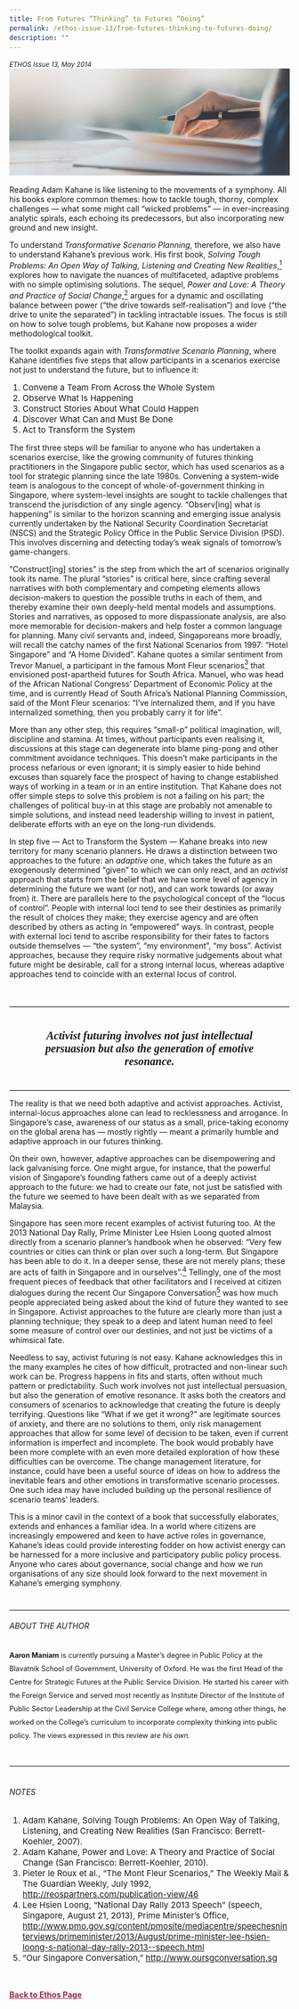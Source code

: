 ```yaml
---
title: From Futures “Thinking” to Futures “Doing”
permalink: /ethos-issue-13/from-futures-thinking-to-futures-doing/
description: ""
---
```

<style>

.back a
{
	color: #9f2943;
	font-weight: bold;
}

#banner img
{
	width:100%;
}
	
.author
{
border-bottom: 1px solid black;
margin-top:40px;
padding-bottom:30px;
border-top: 1px solid black;	

}

.author p {
	font-size: 0.9em;
	line-height:24px !important;
	}	

.break
{
   border-top: 1px solid  black;
   border-bottom: 1px solid black;
	 padding:20px;
	text-align:center;
	margin-top:50px;
}
	
.break1
{
font-family: Georgia;
	font-size:20px;
	font-style: italic;
	font-weight: bold;
}

.boxheader {
	color: white !important;
	}	

.containerbox {
	background-color: #eceedb;
	border-radius: 10px;
	padding: 5%;
	margin-top: 5%;
	
	}	

li {
	font-size: 15px !important;
	
	}	

</style>

<em><small>ETHOS Issue 13, May 2014</small></em>
<img src="/images/Landing_Banner_Images/banner_book%20review.jpg">


  
<p>Reading Adam Kahane is like listening to the movements of a symphony. All his books explore common themes: how to tackle tough, thorny, complex challenges — what some might call “wicked problems” — in ever-increasing analytic spirals, each echoing its predecessors, but also incorporating new ground and new insight. </p>  
  
<p>To understand <em>Transformative Scenario Planning</em>, therefore, we also have to understand Kahane’s previous work. His first book, <em>Solving Tough Problems: An Open Way of Talking, Listening and Creating New Realities</em>,<a href="#notes"><sup class="#notes">1</sup></a> explores how to navigate the nuances of multifaceted, adaptive problems with no simple optimising solutions. The sequel, <em>Power and Love: A Theory and Practice of Social Change</em>,<a href="#notes"><sup class="#notes">2</sup></a> argues for a dynamic and oscillating balance between power (“the drive towards self-realisation”) and love (“the drive to unite the separated”) in tackling intractable issues. The focus is still on how to solve tough problems, but Kahane now proposes a wider methodological toolkit. </p>  
  
<p>The toolkit expands again with  
<em>Transformative Scenario Planning</em>,  
where Kahane identifies five steps  
that allow participants in a scenarios  
exercise not just to understand the  
future, but to influence it:</p>  
  
<ol>  
<li>Convene a Team From Across the Whole System</li>  
<li>Observe What Is Happening</li>  
<li>Construct Stories About What Could Happen</li>  
<li>Discover What Can and Must Be Done</li>  
<li>Act to Transform the System</li>  
</ol>  
  
<p>The first three steps will be familiar to anyone who has undertaken a scenarios exercise, like the growing community of futures thinking practitioners in the Singapore public sector, which has used scenarios as a tool for strategic planning since the late 1980s. Convening a system-wide team is analogous to the concept of whole-of-government thinking in Singapore, where system-level insights are sought to tackle challenges that transcend the jurisdiction of any single agency. “Observ[ing] what is happening” is similar to the horizon scanning and emerging issue analysis currently undertaken by the National Security Coordination Secretariat (NSCS) and the Strategic Policy Office in the Public Service Division (PSD). This involves discerning and detecting today’s weak signals of tomorrow’s game-changers. </p>  
  
<p>“Construct[ing] stories” is the step from which the art of scenarios originally took its name. The plural “stories” is critical here, since crafting several narratives with both complementary and competing elements allows decision-makers to question the possible truths in each of them, and thereby examine their own deeply-held mental models and assumptions. Stories and narratives, as opposed to more dispassionate analysis, are also more memorable for decision-makers and help foster a common language for planning. Many civil servants and, indeed, Singaporeans more broadly, will recall the catchy names of the first National Scenarios from 1997: “Hotel Singapore” and “A Home Divided”. Kahane quotes a similar sentiment from Trevor Manuel, a participant in the famous Mont Fleur scenarios<a href="#notes"><sup class="#notes">3</sup></a> that envisioned post-apartheid futures for South Africa. Manuel, who was head of the African National Congress’ Department of Economic Policy at the time, and is currently Head of South Africa’s National Planning Commission, said of the Mont Fleur scenarios: “I’ve internalized them, and if you have internalized something, then you probably carry it for life”.</p>  
  
<p> </p>  
  
<p>More than any other step, this requires “small-p” political imagination, will, discipline and stamina. At times, without participants even realising it, discussions at this stage can degenerate into blame ping-pong and other commitment avoidance techniques. This doesn’t make participants in the process nefarious or even ignorant; it is simply easier to hide behind excuses than squarely face the prospect of having to change established ways of working in a team or in an entire institution. That Kahane does not offer simple steps to solve this problem is not a failing on his part; the challenges of political buy-in at this stage are probably not amenable to simple solutions, and instead need leadership willing to invest in patient, deliberate efforts with an eye on the long-run dividends. </p>  
  
<p>In step five — Act to Transform the System — Kahane breaks into new territory for many scenario planners. He draws a distinction between two approaches to the future: an<em> adaptive</em> one, which takes the future as an exogenously determined “given” to which we can only react, and an <em>activist</em> approach that starts from the belief that we have some level of agency in determining the future we want (or not), and can work towards (or away from) it. There are parallels here to the psychological concept of the “locus of control”. People with internal loci tend to see their destinies as primarily the result of choices they make; they exercise agency and are often described by others as acting in “empowered” ways. In contrast, people with external loci tend to ascribe responsibility for their fates to factors outside themselves — “the system”, “my environment”, “my boss”. Activist approaches, because they require risky normative judgements about what future might be desirable, call for a strong internal locus, whereas adaptive approaches tend to coincide with an external locus of control. </p>  
  
<div class="break">  
  
<p class="break1">  
Activist futuring involves not just intellectual persuasion but also the generation of emotive resonance.  
</p>  
  
</div>  
  
<p>The reality is that we need both adaptive and activist approaches. Activist, internal-locus approaches alone can lead to recklessness and arrogance. In Singapore’s case, awareness of our status as a small, price-taking economy on the global arena has — mostly rightly — meant a primarily humble and adaptive approach in our futures thinking. </p>  
  
<p>On their own, however, adaptive approaches can be disempowering and lack galvanising force. One might argue, for instance, that the powerful vision of Singapore’s founding fathers came out of a deeply activist approach to the future: we had to create our fate, not just be satisfied with the future we seemed to have been dealt with as we separated from Malaysia. </p>  
  
<p>Singapore has seen more recent examples of activist futuring too. At the 2013 National Day Rally, Prime Minister Lee Hsien Loong quoted almost directly from a scenario planner’s handbook when he observed: “Very few countries or cities can think or plan over such a long-term. But Singapore has been able to do it. In a deeper sense, these are not merely plans; these are acts of faith in Singapore and in ourselves”.<a href="#notes"><sup class="#notes">4</sup></a> Tellingly, one of the most frequent pieces of feedback that other facilitators and I received at citizen dialogues during the recent Our Singapore Conversation<a href="#notes"><sup class="#notes">5</sup></a> was how much people appreciated being asked about the kind of future they wanted to see in Singapore. Activist approaches to the future are clearly more than just a planning technique; they speak to a deep and latent human need to feel some measure of control over our destinies, and not just be victims of a whimsical fate.</p>  
  
<p>Needless to say, activist futuring is not easy. Kahane acknowledges this in the many examples he cites of how difficult, protracted and non-linear such work can be. Progress happens in fits and starts, often without much pattern or predictability. Such work involves not just intellectual persuasion, but also the generation of emotive resonance. It asks both the creators and consumers of scenarios to acknowledge that creating the future is deeply terrifying. Questions like “What if we get it wrong?” are legitimate sources of anxiety, and there are no solutions to them, only risk management approaches that allow for some level of decision to be taken, even if current information is imperfect and incomplete. The book would probably have been more complete with an even more detailed exploration of how these difficulties can be overcome. The change management literature, for instance, could have been a useful source of ideas on how to address the inevitable fears and other emotions in transformative scenario processes. One such idea may have included building up the personal resilience of scenario teams’ leaders. </p>  
  
<p>This is a minor cavil in the context of a book that successfully elaborates, extends and enhances a familiar idea. In a world where citizens are increasingly empowered and keen to have active roles in governance, Kahane’s ideas could provide interesting fodder on how activist energy can be harnessed for a more inclusive and participatory public policy process. Anyone who cares about governance, social change and how we run organisations of any size should look forward to the next movement in Kahane’s emerging symphony.</p>  
  
<div class="author">  
  
<h6>ABOUT THE AUTHOR</h6>  
  
<p class="small-text"><strong>Aaron Maniam</strong> is currently pursuing a Master’s degree in Public Policy at the Blavatnik School of Government, University of Oxford. He was the first Head of the Centre for Strategic Futures at the Public Service Division. He started his career with the Foreign Service and served most recently as Institute Director of the Institute of Public Sector Leadership at the Civil Service College where, among other things, he worked on the College’s curriculum to incorporate complexity thinking into public policy. The views expressed in this review ar<em>e his own.</em></p>  
  
<em>  
</em>  
  
</div>  
  
<br>  
  
<h6><a name="notes"></a>NOTES</h6>  
  
<ol>  
<li class="small-text">Adam Kahane, Solving Tough Problems: An Open Way of Talking, Listening, and Creating New Realities (San Francisco: Berrett-Koehler, 2007).  
    </li>  
<li class="small-text">Adam Kahane, Power and Love: A Theory and Practice of Social Change (San Francisco: Berrett-Koehler, 2010).  
    </li>  
<li class="small-text">Pieter le Roux et al., “The Mont Fleur Scenarios,” The Weekly Mail &amp; The Guardian Weekly, July 1992, <a href="http://reospartners.com/publication-view/46">http://reospartners.com/publication-view/46</a>  
    </li>  
<li class="small-text">Lee Hsien Loong, “National Day Rally 2013 Speech” (speech, Singapore, August 21, 2013), Prime Minister’s Office, <a href="http://www.pmo.gov.sg/content/pmosite/mediacentre/speechesninterviews/primeminister/2013/August/prime-minister-lee-hsien-loong-s-national-day-rally-2013--speech.html">http://www.pmo.gov.sg/content/pmosite/mediacentre/speechesninterviews/primeminister/2013/August/prime-minister-lee-hsien-loong-s-national-day-rally-2013--speech.html</a>
    </li>  
	<li class="small-text">“Our Singapore Conversation,” <a href="http://www.oursgconversation.sg">http://www.oursgconversation.sg</a></li>  
</ol>



<br>
<br>	
<div class="back">
<a href="/ethos/">Back to Ethos Page</a>	
</div>